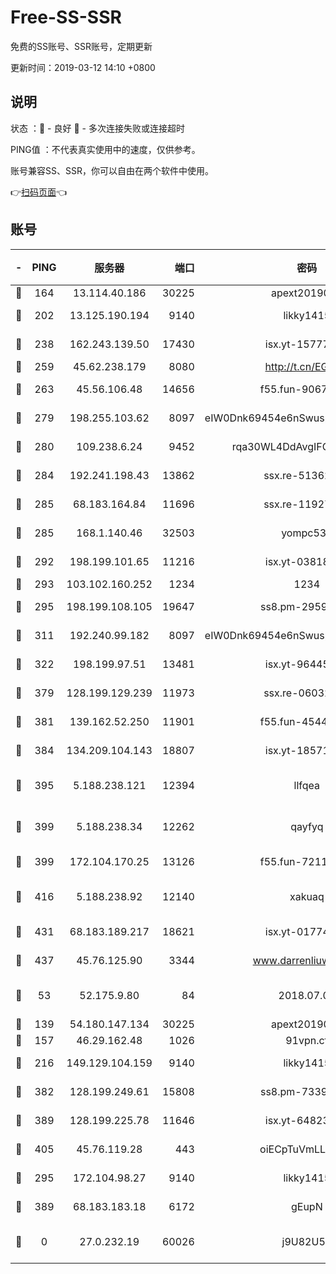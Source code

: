 # Free-SS-SSR

免费的SS账号、SSR账号，定期更新

更新时间：2019-03-12 14:10 +0800

## 说明

状态     ：🙂 - 良好 🙁 - 多次连接失败或连接超时

PING值   ：不代表真实使用中的速度，仅供参考。

账号兼容SS、SSR，你可以自由在两个软件中使用。

👉[扫码页面](https://liesauer.github.io/Free-SS-SSR/)👈

## 账号

|-|PING|服务器|端口|密码|加密方式|区域|
|:----:|:----:|:-----:|-----:|:----:|:----:|:----:|
|🙂|164|13.114.40.186|30225|apext2019006|chacha20|JP|
|🙂|202|13.125.190.194|9140|likky1415|aes-256-cfb|KR|
|🙂|238|162.243.139.50|17430|isx.yt-15777676|aes-256-cfb|US|
|🙂|259|45.62.238.179|8080|http://t.cn/EGJIyrl|rc4-md5|CA|
|🙂|263|45.56.106.48|14656|f55.fun-90673121|aes-256-cfb|US|
|🙂|279|198.255.103.62|8097|eIW0Dnk69454e6nSwuspv9DmS201tQ0D|aes-256-cfb|US|
|🙂|280|109.238.6.24|9452|rqa30WL4DdAvgIFG6Fs3znzTa|aes-256-cfb|FR|
|🙂|284|192.241.198.43|13862|ssx.re-51362067|aes-256-cfb|US|
|🙂|285|68.183.164.84|11696|ssx.re-11927481|aes-256-cfb|US|
|🙂|285|168.1.140.46|32503|yompc535|aes-256-cfb|AU|
|🙂|292|198.199.101.65|11216|isx.yt-03818294|aes-256-cfb|US|
|🙂|293|103.102.160.252|1234|1234|rc4-md5|JP|
|🙂|295|198.199.108.105|19647|ss8.pm-29593993|aes-256-cfb|US|
|🙂|311|192.240.99.182|8097|eIW0Dnk69454e6nSwuspv9DmS201tQ0D|aes-256-cfb|US|
|🙂|322|198.199.97.51|13481|isx.yt-96445521|aes-256-cfb|US|
|🙂|379|128.199.129.239|11973|ssx.re-06032679|aes-256-cfb|SG|
|🙂|381|139.162.52.250|11901|f55.fun-45440125|aes-256-cfb|SG|
|🙂|384|134.209.104.143|18807|isx.yt-18571231|aes-256-cfb|SG|
|🙂|395|5.188.238.121|12394|llfqea|chacha20-ietf-poly1305|BR|
|🙂|399|5.188.238.34|12262|qayfyq|chacha20-ietf-poly1305|BR|
|🙂|399|172.104.170.25|13126|f55.fun-72116969|aes-256-cfb|SG|
|🙂|416|5.188.238.92|12140|xakuaq|chacha20-ietf-poly1305|BR|
|🙂|431|68.183.189.217|18621|isx.yt-01774283|aes-256-cfb|SG|
|🙂|437|45.76.125.90|3344|www.darrenliuwei.com|aes-256-cfb|AU|
|🙂|53|52.175.9.80|84|2018.07.07|chacha20-ietf-poly1305|HK|
|🙂|139|54.180.147.134|30225|apext2019006|chacha20|KR|
|🙂|157|46.29.162.48|1026|91vpn.cf|rc4-md5|RU|
|🙂|216|149.129.104.159|9140|likky1415|aes-256-cfb|HK|
|🙂|382|128.199.249.61|15808|ss8.pm-73399565|aes-256-cfb|SG|
|🙂|389|128.199.225.78|11646|isx.yt-64823224|aes-256-cfb|SG|
|🙂|405|45.76.119.28|443|oiECpTuVmLLxk4Ts|aes-256-cfb|AU|
|🙁|295|172.104.98.27|9140|likky1415|aes-256-cfb|JP|
|🙁|389|68.183.183.18|6172|gEupN|aes-256-cfb|SG|
|🙁|0|27.0.232.19|60026|j9U82U53|xchacha20-ietf-poly1305|HK|
